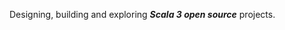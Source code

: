 Designing, building and exploring ***Scala 3 open source*** projects.

<!-- Top Github commit number: ***14,147*** -->

<!-- ![Stats](https://github-readme-stats.vercel.app/api?username=objektwerks&show_icons=true&hide_border=true) -->
